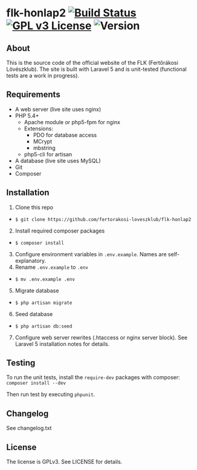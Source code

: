 # flk-honlap2 [![Build Status](https://travis-ci.org/fertorakosi-loveszklub/flk-honlap2.svg?branch=master)](https://travis-ci.org/fertorakosi-loveszklub/flk-honlap2) [![GPL v3 License](https://img.shields.io/badge/license-GPL-blue.svg)](https://github.com/fertorakosi-loveszklub/flk-honlap2/blob/master/LICENSE) ![Version](https://img.shields.io/badge/version-2.2.0-yellow.svg)

## About
This is the source code of the official website of the FLK (Fertőrákosi Lövészklub). The site is built with Laravel 5 and is unit-tested (functional tests are a work in progress).

## Requirements
 - A web server (live site uses nginx)
 - PHP 5.4+
    - Apache module or php5-fpm for nginx
    - Extensions:
      - PDO for database access
      - MCrypt 
      - mbstring
    - php5-cli for artisan
 - A database (live site uses MySQL)
 - Git
 - Composer

## Installation
1. Clone this repo
  - `$ git clone https://github.com/fertorakosi-loveszklub/flk-honlap2`
2. Install required composer packages
  - `$ composer install`
3. Configure environment variables in `.env.example`. Names are self-explanatory.
4. Rename `.env.example` to `.env`
  - `$ mv .env.example .env`
5. Migrate database
  - `$ php artisan migrate`
6. Seed database
  - `$ php artisan db:seed`
7. Configure web server rewrites (.htaccess or nginx server block). See Laravel 5 installation notes for details.

## Testing
To run the unit tests, install the `require-dev` packages with composer:
`composer install --dev`

Then run test by executing `phpunit`.

## Changelog
See changelog.txt

## License
The license is GPLv3. See LICENSE for details.
